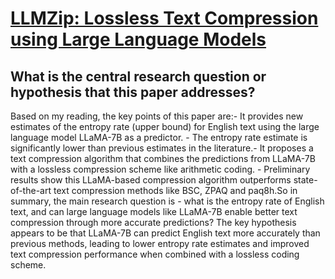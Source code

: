 # [LLMZip: Lossless Text Compression using Large Language Models](https://arxiv.org/abs/2306.04050)

## What is the central research question or hypothesis that this paper addresses?

Based on my reading, the key points of this paper are:- It provides new estimates of the entropy rate (upper bound) for English text using the large language model LLaMA-7B as a predictor. - The entropy rate estimate is significantly lower than previous estimates in the literature.- It proposes a text compression algorithm that combines the predictions from LLaMA-7B with a lossless compression scheme like arithmetic coding. - Preliminary results show this LLaMA-based compression algorithm outperforms state-of-the-art text compression methods like BSC, ZPAQ and paq8h.So in summary, the main research question is - what is the entropy rate of English text, and can large language models like LLaMA-7B enable better text compression through more accurate predictions? The key hypothesis appears to be that LLaMA-7B can predict English text more accurately than previous methods, leading to lower entropy rate estimates and improved text compression performance when combined with a lossless coding scheme.
